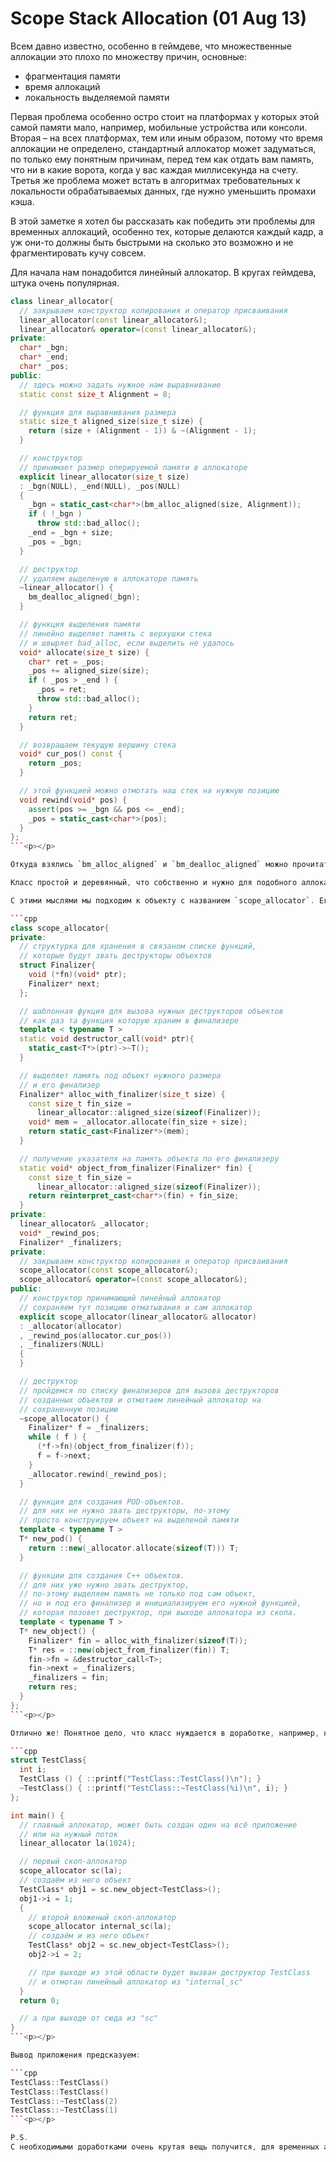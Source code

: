 # Scope Stack Allocation (01 Aug 13)

Всем давно известно, особенно в геймдеве, что множественные аллокации это плохо по множеству причин, основные:

- фрагментация памяти
- время аллокаций
- локальность выделяемой памяти

Первая проблема особенно остро стоит на платформах у которых этой самой памяти мало, например, мобильные устройства или консоли. Вторая – на всех платформах, тем или иным образом, потому что время аллокации не определено, стандартный аллокатор может задуматься, по только ему понятным причинам, перед тем как отдать вам память, что ни в какие ворота, когда у вас каждая миллисекунда на счету. Третья же проблема может встать в алгоритмах требовательных к локальности обрабатываемых данных, где нужно уменьшить промахи кэша.

В этой заметке я хотел бы рассказать как победить эти проблемы для временных аллокаций, особенно тех, которые делаются каждый кадр, а уж они-то должны быть быстрыми на сколько это возможно и не фрагментировать кучу совсем.<!--preview-->

Для начала нам понадобится линейный аллокатор. В кругах геймдева, штука очень популярная.

```cpp
class linear_allocator{
  // закрываем конструктор копирования и оператор присваивания
  linear_allocator(const linear_allocator&);
  linear_allocator& operator=(const linear_allocator&);
private:
  char* _bgn;
  char* _end;
  char* _pos;
public:
  // здесь можно задать нужное нам выравнивание
  static const size_t Alignment = 8;

  // функция для выравнивания размера
  static size_t aligned_size(size_t size) {
    return (size + (Alignment - 1)) & ~(Alignment - 1);
  }

  // конструктор
  // принимает размер оперируемой памяти в аллокаторе
  explicit linear_allocator(size_t size)
  : _bgn(NULL), _end(NULL), _pos(NULL)
  {
    _bgn = static_cast<char*>(bm_alloc_aligned(size, Alignment));
    if ( !_bgn )
      throw std::bad_alloc();
    _end = _bgn + size;
    _pos = _bgn;
  }

  // деструктор
  // удаляем выделеную в аллокаторе память
  ~linear_allocator() {
    bm_dealloc_aligned(_bgn);
  }

  // функция выделения памяти
  // линейно выделяет память с верхушки стека
  // и швыряет bad_alloc, если выделить не удалось
  void* allocate(size_t size) {
    char* ret = _pos;
    _pos += aligned_size(size);
    if ( _pos > _end ) {
      _pos = ret;
      throw std::bad_alloc();
    }
    return ret;
  }

  // возвращаем текущую вершину стека
  void* cur_pos() const {
    return _pos;
  }

  // этой функцией можно отмотать наш стек на нужную позицию
  void rewind(void* pos) {
    assert(pos >= _bgn && pos <= _end);
    _pos = static_cast<char*>(pos);
  }
};
```<p></p>

Откуда взялись `bm_alloc_aligned` и `bm_dealloc_aligned` можно прочитать в моей заметке посвященной выровненным аллокациям.

Класс простой и деревянный, что собственно и нужно для подобного аллокатора. Для примера он выделяет память внутри себя, можно переписать, что бы он брал указатель на нужную память из вне, например из глобальной памяти, но это не суть этой заметки. Всё хорошо, конечно, но пользоваться этим классом неудобно, нужно вручную выделять память, вручную освобождать, при исключениях тоже не забывать отматывать вершину стека и т.д.

С этими мыслями мы подходим к объекту с названием `scope_allocator`. Его функция будет заключаться в автоматическом отматывании верхушки линейного аллокатора при собственном уничтожении. Так же он будет поддерживать вложенность наших линейных аллокаций и вызов деструкторов для C++ классов, которые созданы с помощью него.

```cpp
class scope_allocator{
private:
  // структурка для хранения в связаном списке функций,
  // которые будут звать деструкторы объектов
  struct Finalizer{
    void (*fn)(void* ptr);
    Finalizer* next;
  };

  // шаблонная фукция для вызова нужных деструкторов объектов
  // как раз та функция которую храним в финализере
  template < typename T >
  static void destructor_call(void* ptr){
    static_cast<T*>(ptr)->~T();
  }

  // выделяет память под объект нужного размера
  // и его финализер
  Finalizer* alloc_with_finalizer(size_t size) {
    const size_t fin_size =
      linear_allocator::aligned_size(sizeof(Finalizer));
    void* mem = _allocator.allocate(fin_size + size);
    return static_cast<Finalizer*>(mem);
  }

  // получение указателя на память объекта по его финализеру
  static void* object_from_finalizer(Finalizer* fin) {
    const size_t fin_size =
      linear_allocator::aligned_size(sizeof(Finalizer));
    return reinterpret_cast<char*>(fin) + fin_size;
  }
private:
  linear_allocator& _allocator;
  void* _rewind_pos;
  Finalizer* _finalizers;
private:
  // закрываем конструктор копирования и оператор присваивания
  scope_allocator(const scope_allocator&);
  scope_allocator& operator=(const scope_allocator&);
public:
  // конструктор принимающий линейный аллокатор
  // сохраняем тут позицию отматывания и сам аллокатор
  explicit scope_allocator(linear_allocator& allocator)
  : _allocator(allocator)
  , _rewind_pos(allocator.cur_pos())
  , _finalizers(NULL)
  {
  }

  // деструктор
  // пройдемся по списку финализеров для вызова деструкторов
  // созданных объектов и отмотаем линейный аллокатор на
  // сохраненную позицию
  ~scope_allocator() {
    Finalizer* f = _finalizers;
    while ( f ) {
      (*f->fn)(object_from_finalizer(f));
      f = f->next;
    }
    _allocator.rewind(_rewind_pos);
  }

  // функция для создания POD-объектов.
  // для них не нужно звать деструкторы, по-этому
  // просто конструируем объект на выделеной памяти
  template < typename T >
  T* new_pod() {
    return ::new(_allocator.allocate(sizeof(T))) T;
  }

  // функции для создания C++ объектов.
  // для них уже нужно звать деструктор,
  // по-этому выделяем память не только под сам объект,
  // но и под его финализер и инициализируем его нужной функцией,
  // которая позовет деструктор, при выходе аллокатора из скопа.
  template < typename T >
  T* new_object() {
    Finalizer* fin = alloc_with_finalizer(sizeof(T));
    T* res = ::new(object_from_finalizer(fin)) T;
    fin->fn = &destructor_call<T>;
    fin->next = _finalizers;
    _finalizers = fin;
    return res;
  }
};
```<p></p>

Отлично же! Понятное дело, что класс нуждается в доработке, например, нужно дописать функцию `new_object` с параметрами, которые будут передаваться конструктору создаваемого класса, но это всё детали. Пробуем что получилось :)

```cpp
struct TestClass{
  int i;
  TestClass () { ::printf("TestClass::TestClass()\n"); }
  ~TestClass() { ::printf("TestClass::~TestClass(%i)\n", i); }
};

int main() {
  // главный аллокатор, может быть создан один на всё приложение
  // или на нужный поток
  linear_allocator la(1024);

  // первый скоп-аллокатор
  scope_allocator sc(la);
  // создаём из него объект
  TestClass* obj1 = sc.new_object<TestClass>();
  obj1->i = 1;
  {
    // второй вложеный скоп-аллокатор
    scope_allocator internal_sc(la);
    // создаём и из него объект
    TestClass* obj2 = sc.new_object<TestClass>();
    obj2->i = 2;

    // при выходе из этой области будет вызван деструктор TestClass
    // и отмотан линейный аллокатор из "internal_sc"
  }
  return 0;

  // а при выходе от сюда из "sc"
}
```<p></p>

Вывод приложения предсказуем:

```cpp
TestClass::TestClass()
TestClass::TestClass()
TestClass::~TestClass(2)
TestClass::~TestClass(1)
```<p></p>

P.S.
С необходимыми доработками очень крутая вещь получится, для временных аллокаций и аллокаций на кадре. Все идеи взяты из слайдов доклада компании DICE, ознакомится можно [тут](http://dice.se/publications/scope-stack-allocation).
